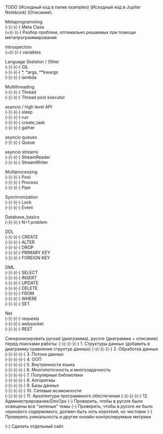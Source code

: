 TODO (Исходный код в папке examples) (Исходный код в Jupiter Notebook) (Описание).  

Metaprogramming  
(-)(-)(-) Meta Class  
(+)(-)(-) Разбор проблем, оптимально решаемых при помощи метапрограммирования  

Introspection  
(+)(-)(-) variables  

Language Skeleton / Other  
(-)(-)(-) GIL  
(-)(-)(-) *, *args, **kwargs  
(-)(-)(-) lambda  

Multithreading  
(-)(-)(-) Thread  
(-)(-)(-) Thread pool executor  

asyncio / high level API  
(-)(-)(-) sleep  
(-)(-)(-) run  
(-)(-)(-) create_task  
(-)(-)(-) gather  

asyncio queues  
(-)(-)(-) Queue  

asyncio streams  
(-)(-)(-) StreamReader  
(-)(-)(-) StreamWriter  

Multiprocessing  
(-)(-)(-) Pool  
(-)(-)(-) Process  
(-)(-)(-) Pipe  

Synchronization  
(-)(-)(-) Lock  
(-)(-)(-) Event  

Database_basics  
(-)(-)(-) N+1 problem  

DDL  
(-)(-)(-) CREATE  
(-)(-)(-) ALTER  
(-)(-)(-) DROP  
(-)(-)(-) PRIMARY KEY  
(-)(-)(-) FOREIGN KEY  

DML  
(-)(-)(-) SELECT  
(-)(-)(-) INSERT  
(-)(-)(-) UPDATE  
(-)(-)(-) DELETE  
(-)(-)(-) FROM  
(-)(-)(-) WHERE  
(-)(-)(-) SET  

Net  
(-)(-)(-) requests  
(-)(-)(-) websocket  
(-)(-)(-) REST  

Синхронизировать pyroad (диаграмма), pycore (диаграмма + описание) перед поисками работы:
(-)(-)(-)(-) 1. Структуры данных (добавить в диаграмму сравнение структур данных) 
(-)(-)(-)(-) 2. Обработка данных  
(-)(-)(-)(-) 3. Потоки данных  
(-)(-)(-)(-) 4. ООП  
(-)(-)(-)(-) 5. Внутренности языка  
(-)(-)(-)(-) 6. Многопоточность и многозадачность  
(-)(-)(-)(-) 7. Популярные библиотеки  
(-)(-)(-)(-) 8. Алгоритмы  
(-)(-)(-)(-) 9. Базы данных  
(-)(-)(-)(-) 10. Сетевые возможности  
(-)(-)(-)(-) 11. Архитектура программного обеспечения
(-)(-)(-)(-) 12. Администрирование/DevOps
(-) Проверить, чтобы в pycore были освещены все "зеленые" темы
(-) Проверить, чтобы в pycore не было чернового содержимого, должен быть хоть короткий, но чистовик
(-) Проверить уникальность и другие онлайн-контролируемые метрики

(-) Сделать отдельный сайт.

